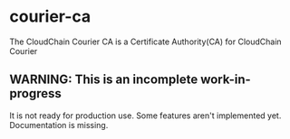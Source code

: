 # courier-ca

The CloudChain Courier CA is a Certificate Authority(CA) for CloudChain Courier

## WARNING: This is an incomplete work-in-progress

It is not ready for production use. Some features aren't implemented yet. Documentation is missing.
